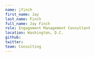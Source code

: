 ```yaml
---
name: jfinch
first_name: Jay
last_name: Finch
full_name: Jay Finch
role: Engagement Management Consultant
location: Washington, D.C.
github:
twitter:
team: Consulting
---
```

